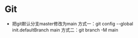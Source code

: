 # Git

- 把git默认分支master修改为main
方式一：git config --global init.defaultBranch main
方式二：git branch -M main
